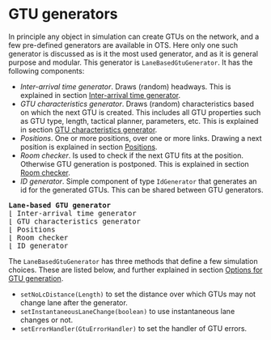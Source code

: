 # GTU generators

In principle any object in simulation can create GTUs on the network, and a few pre-defined generators are available in OTS. Here only one such generator is discussed as is it the most used generator, and as it is general purpose and modular. This generator is `LaneBasedGtuGenerator`. It has the following components:

* _Inter-arrival time generator_. Draws (random) headways. This is explained in section [Inter-arrival time generator](iat-generator.md).
* _GTU characteristics generator_. Draws (random) characteristics based on which the next GTU is created. This includes all GTU properties such as GTU type, length, tactical planner, parameters, etc. This is explained in section [GTU characteristics generator](gtu-characteristics.md).
* _Positions_. One or more positions, over one or more links. Drawing a next position is explained in section [Positions](positions.md).
* _Room checker_. Is used to check if the next GTU fits at the position. Otherwise GTU generation is postponed. This is explained in section [Room checker](room-checker.md).
* _ID generator_. Simple component of type `IdGenerator` that generates an id for the generated GTUs. This can be shared between GTU generators.

<pre>
<b>Lane-based GTU generator</b>
&lfloor; Inter-arrival time generator
&lfloor; GTU characteristics generator
&lfloor; Positions
&lfloor; Room checker
&lfloor; ID generator
</pre>

The `LaneBasedGtuGenerator` has three methods that define a few simulation choices. These are listed below, and further explained in section [Options for GTU generation](traffic-od.md#options-for-gtu-generation).

* `setNoLcDistance(Length)` to set the distance over which GTUs may not change lane after the generator.
* `setInstantaneousLaneChange(boolean)` to use instantaneous lane changes or not.
* `setErrorHandler(GtuErrorHandler)` to set the handler of GTU errors.
